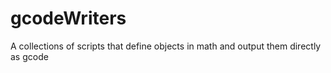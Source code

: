 # gcodeWriters
A collections of scripts that define objects in math and output them directly as gcode
